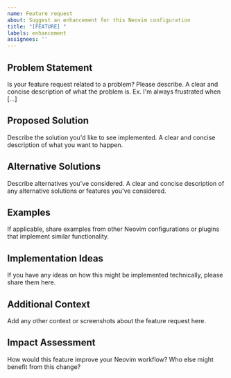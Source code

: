 ```yaml
---
name: Feature request
about: Suggest an enhancement for this Neovim configuration
title: "[FEATURE] "
labels: enhancement
assignees: ''
---
```


## Problem Statement
Is your feature request related to a problem? Please describe.
A clear and concise description of what the problem is. Ex. I'm always frustrated when [...]

## Proposed Solution
Describe the solution you'd like to see implemented.
A clear and concise description of what you want to happen.

## Alternative Solutions
Describe alternatives you've considered.
A clear and concise description of any alternative solutions or features you've considered.

## Examples
If applicable, share examples from other Neovim configurations or plugins that implement similar functionality.

## Implementation Ideas
If you have any ideas on how this might be implemented technically, please share them here.

## Additional Context
Add any other context or screenshots about the feature request here.

## Impact Assessment
How would this feature improve your Neovim workflow? Who else might benefit from this change?